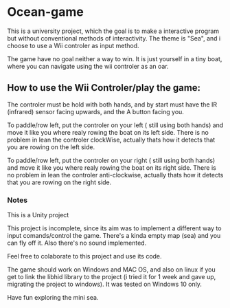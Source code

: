 # Ocean-game

This is a university project, which the goal is to make a interactive program but without conventional methods of interactivity. The theme is "Sea", and i choose to use a Wii controler as input method.

The game have no goal neither a way to win. It is just yourself in a tiny boat, where you can navigate using the wii controler as an oar.



## How to use the Wii Controler/play the game:
  The controler must be hold with both hands, and by start must have the IR (infrared) sensor facing upwards, and the A button facing you.
  
  To paddle/row left, put the controler on your left ( still using both hands) and move it like you where realy rowing the boat on its left side. There is no problem in lean the controler clockWise, actually thats how it detects that you are rowing on the left side.
  
  To paddle/row left, put the controler on your right ( still using both hands) and move it like you where realy rowing the boat on its right side. There is no problem in lean the controler anti-clockwise, actually thats how it detects that you are rowing on the right side.
  
  
  
### Notes
This is a Unity project

This project is incomplete, since its aim was to implement a different way to input comands/control the game. There's a kinda empty map (sea) and you can fly off it. Also there's no sound implemented.

Feel free to colaborate to this project and use its code.
  

The game should work on Windows and MAC OS, and also on linux if you get to link the libhid library to the project (i tried it for 1 week and gave up, migrating the project to windows). It was tested on Windows 10 only.

Have fun exploring the mini sea.

